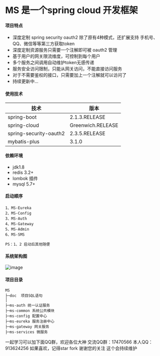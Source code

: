 # MS 是一个spring cloud 开发框架

#### 项目特点

- 深度定制 spring security oauth2 除了原有4种模式，还扩展支持 手机号、QQ、微信等等第三方获取token
- 深度定制资源服务只需要一个注解即可被 oauth2 管理
- 基于用户的网关限流维度，可控制到每个用户
- 多个服务之间调用自动维护token无感传递
- 服务安全访问限制，只能从网关访问，不能直接访问服务 
- 对于不需要鉴权的接口，只需要加上一个注解就可以访问了
- 持续更新中...	

#### 使用技术

|  技术   |   版本   |
| ---- | ---- |
|   spring-boot   |   2.1.3.RELEASE   |
|   spring-cloud   |   Greenwich.RELEASE   |
|   spring-security-oauth2   |   2.3.5.RELEASE   |
|   mybatis-plus   |   3.1.0   |


#### 依赖环境

- jdk1.8
- redis 3.2+
- lombok 插件
- mysql 5.7+

####  启动顺序

    1、MS-Eureka
    2、MS-Config
    3、MS-Auth
    4、MS-Gateway
    5、MS-Admin
    6、MS-SMS
    
    PS：1、2 启动后其他随便
    

#### 系统架构图
![image](https://github.com/yzcheng90/MS/blob/master/doc/architecture_pic.png)

#### 项目目录
```
MS
├─doc  项目SQL语句
│
├─ms-auth 统一认证服务
├─ms-common 系统公共模块
├─ms-config 配置中心
├─ms-eureka 服务注册中心
├─ms-gateway 网关服务
├─ms-services 微服务

```


一起学习可以加下面QQ群，欢迎各位大神
交流QQ群：17470566
本人QQ：913624256
如果喜欢，记得star fork 谢谢您的关注 这个会持续维护	
